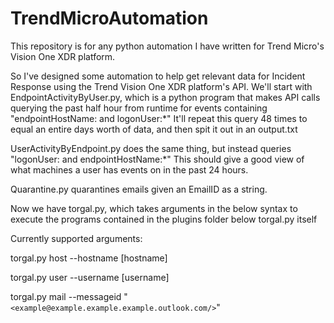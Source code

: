 # TrendMicroAutomation
This repository is for any python automation I have written for Trend Micro's Vision One XDR platform.

So I've designed some automation to help get relevant data for Incident Response using the Trend Vision One XDR platform's API.
We'll start with EndpointActivityByUser.py, which is a python program that makes API calls querying the past half hour from runtime for events containing "endpointHostName: <user-input> and logonUser:*"
It'll repeat this query 48 times to equal an entire days worth of data, and then spit it out in an output.txt

UserActivityByEndpoint.py does the same thing, but instead queries "logonUser: <user-input> and endpointHostName:*"
This should give a good view of what machines a user has events on in the past 24 hours.

Quarantine.py quarantines emails given an EmailID as a string.


Now we have torgal.py, which takes arguments in the below syntax to execute the programs contained in the plugins folder below torgal.py itself

Currently supported arguments:

torgal.py host --hostname [hostname]

torgal.py user --username [username]

torgal.py mail --messageid "`<example@example.example.example.outlook.com/>`"
